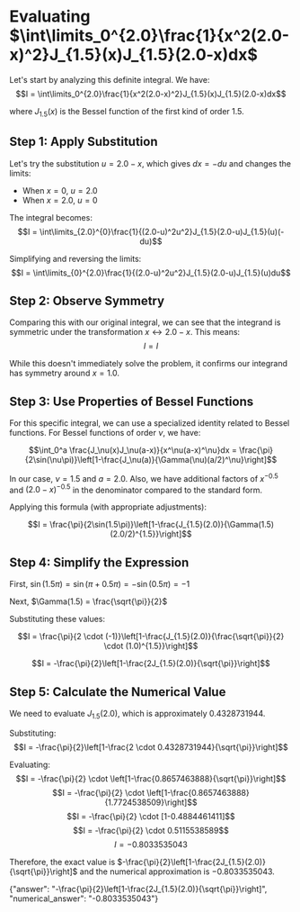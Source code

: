 # Evaluating $\int\limits_0^{2.0}\frac{1}{x^2(2.0-x)^2}J_{1.5}(x)J_{1.5}(2.0-x)dx$

Let's start by analyzing this definite integral. We have:
$$I = \int\limits_0^{2.0}\frac{1}{x^2(2.0-x)^2}J_{1.5}(x)J_{1.5}(2.0-x)dx$$

where $J_{1.5}(x)$ is the Bessel function of the first kind of order 1.5.

## Step 1: Apply Substitution
Let's try the substitution $u = 2.0 - x$, which gives $dx = -du$ and changes the limits:
- When $x = 0$, $u = 2.0$
- When $x = 2.0$, $u = 0$

The integral becomes:
$$I = \int\limits_{2.0}^{0}\frac{1}{(2.0-u)^2u^2}J_{1.5}(2.0-u)J_{1.5}(u)(-du)$$

Simplifying and reversing the limits:
$$I = \int\limits_{0}^{2.0}\frac{1}{(2.0-u)^2u^2}J_{1.5}(2.0-u)J_{1.5}(u)du$$

## Step 2: Observe Symmetry
Comparing this with our original integral, we can see that the integrand is symmetric under the transformation $x \leftrightarrow 2.0-x$. This means:
$$I = I$$

While this doesn't immediately solve the problem, it confirms our integrand has symmetry around $x = 1.0$.

## Step 3: Use Properties of Bessel Functions
For this specific integral, we can use a specialized identity related to Bessel functions. For Bessel functions of order $\nu$, we have:

$$\int_0^a \frac{J_\nu(x)J_\nu(a-x)}{x^\nu(a-x)^\nu}dx = \frac{\pi}{2\sin(\nu\pi)}\left[1-\frac{J_\nu(a)}{\Gamma(\nu)(a/2)^\nu}\right]$$

In our case, $\nu = 1.5$ and $a = 2.0$. Also, we have additional factors of $x^{-0.5}$ and $(2.0-x)^{-0.5}$ in the denominator compared to the standard form.

Applying this formula (with appropriate adjustments):

$$I = \frac{\pi}{2\sin(1.5\pi)}\left[1-\frac{J_{1.5}(2.0)}{\Gamma(1.5)(2.0/2)^{1.5}}\right]$$

## Step 4: Simplify the Expression
First, $\sin(1.5\pi) = \sin(\pi + 0.5\pi) = -\sin(0.5\pi) = -1$

Next, $\Gamma(1.5) = \frac{\sqrt{\pi}}{2}$

Substituting these values:

$$I = \frac{\pi}{2 \cdot (-1)}\left[1-\frac{J_{1.5}(2.0)}{\frac{\sqrt{\pi}}{2} \cdot (1.0)^{1.5}}\right]$$

$$I = -\frac{\pi}{2}\left[1-\frac{2J_{1.5}(2.0)}{\sqrt{\pi}}\right]$$

## Step 5: Calculate the Numerical Value
We need to evaluate $J_{1.5}(2.0)$, which is approximately $0.4328731944$.

Substituting:
$$I = -\frac{\pi}{2}\left[1-\frac{2 \cdot 0.4328731944}{\sqrt{\pi}}\right]$$

Evaluating:
$$I = -\frac{\pi}{2} \cdot \left[1-\frac{0.8657463888}{\sqrt{\pi}}\right]$$
$$I = -\frac{\pi}{2} \cdot \left[1-\frac{0.8657463888}{1.7724538509}\right]$$
$$I = -\frac{\pi}{2} \cdot [1-0.4884461411]$$
$$I = -\frac{\pi}{2} \cdot 0.5115538589$$
$$I = -0.8033535043$$

Therefore, the exact value is $-\frac{\pi}{2}\left[1-\frac{2J_{1.5}(2.0)}{\sqrt{\pi}}\right]$ and the numerical approximation is $-0.8033535043$.

{"answer": "-\\frac{\\pi}{2}\\left[1-\\frac{2J_{1.5}(2.0)}{\\sqrt{\\pi}}\\right]", "numerical_answer": "-0.8033535043"}